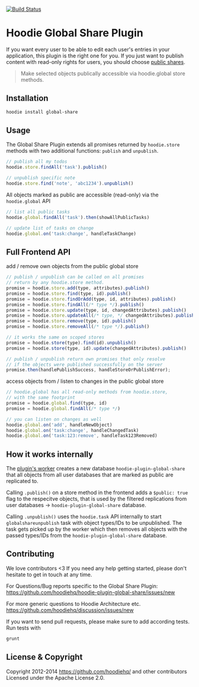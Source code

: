 [![Build Status](https://travis-ci.org/hoodiehq/hoodie-plugin-global-share.png?branch=master)](https://travis-ci.org/hoodiehq/hoodie-plugin-global-share)

# Hoodie Global Share Plugin

If you want every user to be able to edit each user's entries in your application, this plugin is the right one for you. If you just want to publish content with read-only rights for users, you should choose [public shares](https://github.com/hoodiehq/hoodie-plugin-shares). 

> Make selected objects publically accessible via hoodie.global store methods.

## Installation

```bash
hoodie install global-share
```

## Usage

The Global Share Plugin extends all promises returned by `hoodie.store` methods
with two additional functions: `publish` and `unpublish`.

```js
// publish all my todos
hoodie.store.findAll('task').publish()

// unpublish specific note
hoodie.store.find('note', 'abc1234').unpublish()
```

All objects marked as public are accessible (read-only) via the 
`hoodie.global` API

```js
// list all public tasks
hoodie.global.findAll('task').then(showAllPublicTasks)

// update list of tasks on change
hoodie.global.on('task:change', handleTaskChange)
```

## Full Frontend API

add / remove own objects from the public global store

```js
// publish / unpublish can be called on all promises
// return by any hoodie.store method.
promise = hoodie.store.add(type, attributes).publish()
promise = hoodie.store.find(type, id).publish()
promise = hoodie.store.findOrAdd(type, id, attributes).publish()
promise = hoodie.store.findAll(/* type */).publish()
promise = hoodie.store.update(type, id, changedAttributes).publish()
promise = hoodie.store.updateAll(/* type, */ changedAttributes).publish()
promise = hoodie.store.remove(type, id).publish()
promise = hoodie.store.removeAll(/* type */).publish()

// it works the same on scoped stores
promise = hoodie.store(type).find(id).unpublish()
promise = hoodie.store(type, id).update(changedAttributes).publish()

// publish / unpublish return own promises that only resolve
// if the objects were published successfully on the server
promise.then(handlePublishSuccess, handleStoreOrPublishError);
```

access objects from / listen to changes in the public global store

```js
// hoodie.global has all read-only methods from hoodie.store,
// with the same footprint
promise = hoodie.global.find(type, id)
promise = hoodie.global.findAll(/* type */)

// you can listen on changes as well
hoodie.global.on('add', handleNewObject)
hoodie.global.on('task:change', handleChangedTask)
hoodie.global.on('task:123:remove', handleTask123Removed)
```

## How it works internally

The [plugin's worker](https://github.com/hoodiehq/hoodie-plugin-global-share/blob/master/worker.js)
creates a new database `hoodie-plugin-global-share` that all objects from all
user databases that are marked as public are replicated to. 

Calling `.publish()` on a store method in the frontend adds a `$public: true`
flag to the respecitve objects, that is used by the filtered replications from
user databases → `hoodie-plugin-global-share` database.

Calling `.unpublish()` uses the `hoodie.task` API internally to start `globalshareunpublish`
task with object types/IDs to be unpublished.  The task gets picked up by the worker
which then removes all objects with the passed types/IDs from the `hoodie-plugin-global-share` 
database.


## Contributing

We love contributors <3 If you need any help getting started, please
don't hesitate to get in touch at any time.

For Questions/Bug reports specific to the Global Share Plugin:  
https://github.com/hoodiehq/hoodie-plugin-global-share/issues/new

For more generic questions to Hoodie Architecture etc.
https://github.com/hoodiehq/discussion/issues/new

If you want to send pull requests, please make sure to add according tests.
Run tests with

```bash
grunt
```

## License & Copyright

Copyright 2012-2014 https://github.com/hoodiehq/ and other contributors  
Licensed under the Apache License 2.0.
